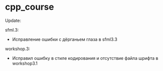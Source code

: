 # cpp_course
Update:

sfml.3: 
- Исправление ошибки с дёрганьем глаза в sfml3.3

workshop.3: 
- Исправил ошибку в стиле кодирования и отсутствие файла шрифта в workshop3.1
